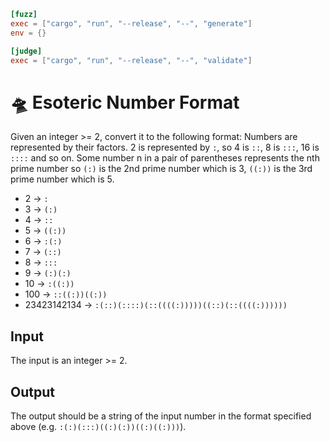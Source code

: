 ```toml
[fuzz]
exec = ["cargo", "run", "--release", "--", "generate"]
env = {}

[judge]
exec = ["cargo", "run", "--release", "--", "validate"]
```

# 🛸 Esoteric Number Format
Given an integer >= 2, convert it to the following format: Numbers are represented by their factors. 2 is represented by `:`, so 4 is `::`, 8 is `:::`, 16 is `::::` and so on. Some number n in a pair of parentheses represents the nth prime number so `(:)` is the 2nd prime number which is 3, `((:))` is the 3rd prime number which is 5.

* 2 -> `:`
* 3 -> `(:)`
* 4 -> `::`
* 5 -> `((:))`
* 6 -> `:(:)`
* 7 -> `(::)`
* 8 -> `:::`
* 9 -> `(:)(:)`
* 10 -> `:((:))`
* 100 -> `::((:))((:))`
* 23423142134 -> `:(::)(::::)(::((((:)))))((::)(::((((:))))))`

## Input
The input is an integer >= 2.

## Output
The output should be a string of the input number in the format specified above (e.g. `:(:)(:::)((:)(:))((:)((:)))`).
